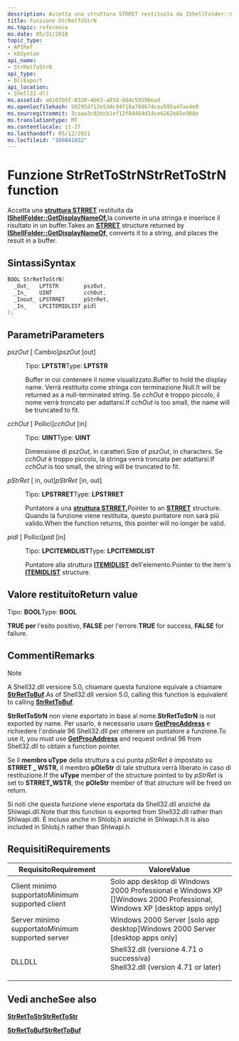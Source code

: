 ```yaml
---
description: Accetta una struttura STRRET restituita da IShellFolder::GetDisplayNameOf, la converte in una stringa e inserisce il risultato in un buffer.
title: Funzione StrRetToStrN
ms.topic: reference
ms.date: 05/31/2018
topic_type:
- APIRef
- kbSyntax
api_name:
- StrRetToStrN
api_type:
- DllExport
api_location:
- Shell32.dll
ms.assetid: a816fb5f-8320-4b63-a85d-dd4c59596ead
ms.openlocfilehash: 50295d712e539c94f10a708674cea595a47ae4e0
ms.sourcegitcommit: 3caaa3c92dcb1ef12f84464d14ce6262e65e988e
ms.translationtype: MT
ms.contentlocale: it-IT
ms.lasthandoff: 05/12/2021
ms.locfileid: "109841032"
---
```

# <a name="strrettostrn-function"></a><span data-ttu-id="9a2ad-103">Funzione StrRetToStrN</span><span class="sxs-lookup"><span data-stu-id="9a2ad-103">StrRetToStrN function</span></span>

<span data-ttu-id="9a2ad-104">Accetta una [**struttura STRRET**](/windows/desktop/api/Shtypes/ns-shtypes-strret) restituita da [**IShellFolder::GetDisplayNameOf,**](/windows/desktop/api/shobjidl_core/nf-shobjidl_core-ishellfolder-getdisplaynameof)la converte in una stringa e inserisce il risultato in un buffer.</span><span class="sxs-lookup"><span data-stu-id="9a2ad-104">Takes an [**STRRET**](/windows/desktop/api/Shtypes/ns-shtypes-strret) structure returned by [**IShellFolder::GetDisplayNameOf**](/windows/desktop/api/shobjidl_core/nf-shobjidl_core-ishellfolder-getdisplaynameof), converts it to a string, and places the result in a buffer.</span></span>

## <a name="syntax"></a><span data-ttu-id="9a2ad-105">Sintassi</span><span class="sxs-lookup"><span data-stu-id="9a2ad-105">Syntax</span></span>


```C++
BOOL StrRetToStrN(
  _Out_   LPTSTR        pszOut,
  _In_    UINT          cchOut,
  _Inout_ LPSTRRET      pStrRet,
  _In_    LPCITEMIDLIST pidl
);
```



## <a name="parameters"></a><span data-ttu-id="9a2ad-106">Parametri</span><span class="sxs-lookup"><span data-stu-id="9a2ad-106">Parameters</span></span>

<dl> <dt>

<span data-ttu-id="9a2ad-107">*pszOut* \[ Cambio\]</span><span class="sxs-lookup"><span data-stu-id="9a2ad-107">*pszOut* \[out\]</span></span>
</dt> <dd>

<span data-ttu-id="9a2ad-108">Tipo: **LPTSTR**</span><span class="sxs-lookup"><span data-stu-id="9a2ad-108">Type: **LPTSTR**</span></span>

<span data-ttu-id="9a2ad-109">Buffer in cui contenere il nome visualizzato.</span><span class="sxs-lookup"><span data-stu-id="9a2ad-109">Buffer to hold the display name.</span></span> <span data-ttu-id="9a2ad-110">Verrà restituito come stringa con terminazione Null.</span><span class="sxs-lookup"><span data-stu-id="9a2ad-110">It will be returned as a null-terminated string.</span></span> <span data-ttu-id="9a2ad-111">Se *cchOut* è troppo piccolo, il nome verrà troncato per adattarsi.</span><span class="sxs-lookup"><span data-stu-id="9a2ad-111">If *cchOut* is too small, the name will be truncated to fit.</span></span>

</dd> <dt>

<span data-ttu-id="9a2ad-112">*cchOut* \[ Pollici\]</span><span class="sxs-lookup"><span data-stu-id="9a2ad-112">*cchOut* \[in\]</span></span>
</dt> <dd>

<span data-ttu-id="9a2ad-113">Tipo: **UINT**</span><span class="sxs-lookup"><span data-stu-id="9a2ad-113">Type: **UINT**</span></span>

<span data-ttu-id="9a2ad-114">Dimensione di *pszOut,* in caratteri.</span><span class="sxs-lookup"><span data-stu-id="9a2ad-114">Size of *pszOut*, in characters.</span></span> <span data-ttu-id="9a2ad-115">Se *cchOut* è troppo piccolo, la stringa verrà troncata per adattarsi.</span><span class="sxs-lookup"><span data-stu-id="9a2ad-115">If *cchOut* is too small, the string will be truncated to fit.</span></span>

</dd> <dt>

<span data-ttu-id="9a2ad-116">*pStrRet* \[ in, out\]</span><span class="sxs-lookup"><span data-stu-id="9a2ad-116">*pStrRet* \[in, out\]</span></span>
</dt> <dd>

<span data-ttu-id="9a2ad-117">Tipo: **LPSTRRET**</span><span class="sxs-lookup"><span data-stu-id="9a2ad-117">Type: **LPSTRRET**</span></span>

<span data-ttu-id="9a2ad-118">Puntatore a una [**struttura STRRET.**](/windows/desktop/api/Shtypes/ns-shtypes-strret)</span><span class="sxs-lookup"><span data-stu-id="9a2ad-118">Pointer to an [**STRRET**](/windows/desktop/api/Shtypes/ns-shtypes-strret) structure.</span></span> <span data-ttu-id="9a2ad-119">Quando la funzione viene restituita, questo puntatore non sarà più valido.</span><span class="sxs-lookup"><span data-stu-id="9a2ad-119">When the function returns, this pointer will no longer be valid.</span></span>

</dd> <dt>

<span data-ttu-id="9a2ad-120">*pidl* \[ Pollici\]</span><span class="sxs-lookup"><span data-stu-id="9a2ad-120">*pidl* \[in\]</span></span>
</dt> <dd>

<span data-ttu-id="9a2ad-121">Tipo: **LPCITEMIDLIST**</span><span class="sxs-lookup"><span data-stu-id="9a2ad-121">Type: **LPCITEMIDLIST**</span></span>

<span data-ttu-id="9a2ad-122">Puntatore alla struttura [**ITEMIDLIST**](/windows/desktop/api/Shtypes/ns-shtypes-itemidlist) dell'elemento.</span><span class="sxs-lookup"><span data-stu-id="9a2ad-122">Pointer to the item's [**ITEMIDLIST**](/windows/desktop/api/Shtypes/ns-shtypes-itemidlist) structure.</span></span>

</dd> </dl>

## <a name="return-value"></a><span data-ttu-id="9a2ad-123">Valore restituito</span><span class="sxs-lookup"><span data-stu-id="9a2ad-123">Return value</span></span>

<span data-ttu-id="9a2ad-124">Tipo: **BOOL**</span><span class="sxs-lookup"><span data-stu-id="9a2ad-124">Type: **BOOL**</span></span>

<span data-ttu-id="9a2ad-125">**TRUE per** l'esito positivo, **FALSE** per l'errore.</span><span class="sxs-lookup"><span data-stu-id="9a2ad-125">**TRUE** for success, **FALSE** for failure.</span></span>

## <a name="remarks"></a><span data-ttu-id="9a2ad-126">Commenti</span><span class="sxs-lookup"><span data-stu-id="9a2ad-126">Remarks</span></span>

> [!Note]  
> <span data-ttu-id="9a2ad-127">A Shell32.dll versione 5.0, chiamare questa funzione equivale a chiamare [**StrRetToBuf**](/windows/desktop/api/Shlwapi/nf-shlwapi-strrettobufa).</span><span class="sxs-lookup"><span data-stu-id="9a2ad-127">As of Shell32.dll version 5.0, calling this function is equivalent to calling [**StrRetToBuf**](/windows/desktop/api/Shlwapi/nf-shlwapi-strrettobufa).</span></span>

 

<span data-ttu-id="9a2ad-128">**StrRetToStrN** non viene esportato in base al nome.</span><span class="sxs-lookup"><span data-stu-id="9a2ad-128">**StrRetToStrN** is not exported by name.</span></span> <span data-ttu-id="9a2ad-129">Per usarlo, è necessario usare [**GetProcAddress**](/windows/win32/api/libloaderapi/nf-libloaderapi-getprocaddress) e richiedere l'ordinale 96 Shell32.dll per ottenere un puntatore a funzione.</span><span class="sxs-lookup"><span data-stu-id="9a2ad-129">To use it, you must use [**GetProcAddress**](/windows/win32/api/libloaderapi/nf-libloaderapi-getprocaddress) and request ordinal 96 from Shell32.dll to obtain a function pointer.</span></span>

<span data-ttu-id="9a2ad-130">Se il **membro uType** della struttura a cui punta *pStrRet* è impostato su **STRRET \_ WSTR,** il membro **pOleStr** di tale struttura verrà liberato in caso di restituzione.</span><span class="sxs-lookup"><span data-stu-id="9a2ad-130">If the **uType** member of the structure pointed to by *pStrRet* is set to **STRRET\_WSTR**, the **pOleStr** member of that structure will be freed on return.</span></span>

<span data-ttu-id="9a2ad-131">Si noti che questa funzione viene esportata da Shell32.dll anziché da Shlwapi.dll.</span><span class="sxs-lookup"><span data-stu-id="9a2ad-131">Note that this function is exported from Shell32.dll rather than Shlwapi.dll.</span></span> <span data-ttu-id="9a2ad-132">È incluso anche in Shlobj.h anziché in Shlwapi.h.</span><span class="sxs-lookup"><span data-stu-id="9a2ad-132">It is also included in Shlobj.h rather than Shlwapi.h.</span></span>

## <a name="requirements"></a><span data-ttu-id="9a2ad-133">Requisiti</span><span class="sxs-lookup"><span data-stu-id="9a2ad-133">Requirements</span></span>



| <span data-ttu-id="9a2ad-134">Requisito</span><span class="sxs-lookup"><span data-stu-id="9a2ad-134">Requirement</span></span> | <span data-ttu-id="9a2ad-135">Valore</span><span class="sxs-lookup"><span data-stu-id="9a2ad-135">Value</span></span> |
|-------------------------------------|----------------------------------------------------------------------------------------------------------------|
| <span data-ttu-id="9a2ad-136">Client minimo supportato</span><span class="sxs-lookup"><span data-stu-id="9a2ad-136">Minimum supported client</span></span><br/> | <span data-ttu-id="9a2ad-137">Solo app desktop di Windows 2000 Professional e Windows XP \[\]</span><span class="sxs-lookup"><span data-stu-id="9a2ad-137">Windows 2000 Professional, Windows XP \[desktop apps only\]</span></span><br/>                                         |
| <span data-ttu-id="9a2ad-138">Server minimo supportato</span><span class="sxs-lookup"><span data-stu-id="9a2ad-138">Minimum supported server</span></span><br/> | <span data-ttu-id="9a2ad-139">Windows 2000 Server \[solo app desktop\]</span><span class="sxs-lookup"><span data-stu-id="9a2ad-139">Windows 2000 Server \[desktop apps only\]</span></span><br/>                                                           |
| <span data-ttu-id="9a2ad-140">DLL</span><span class="sxs-lookup"><span data-stu-id="9a2ad-140">DLL</span></span><br/>                      | <dl> <span data-ttu-id="9a2ad-141"><dt>Shell32.dll (versione 4.71 o successiva)</dt></span><span class="sxs-lookup"><span data-stu-id="9a2ad-141"><dt>Shell32.dll (version 4.71 or later)</dt></span></span> </dl> |



## <a name="see-also"></a><span data-ttu-id="9a2ad-142">Vedi anche</span><span class="sxs-lookup"><span data-stu-id="9a2ad-142">See also</span></span>

<dl> <dt>

[<span data-ttu-id="9a2ad-143">**StrRetToStr**</span><span class="sxs-lookup"><span data-stu-id="9a2ad-143">**StrRetToStr**</span></span>](/windows/desktop/api/Shlwapi/nf-shlwapi-strrettostra)
</dt> <dt>

[<span data-ttu-id="9a2ad-144">**StrRetToBuf**</span><span class="sxs-lookup"><span data-stu-id="9a2ad-144">**StrRetToBuf**</span></span>](/windows/desktop/api/Shlwapi/nf-shlwapi-strrettobufa)
</dt> </dl>

 

 
